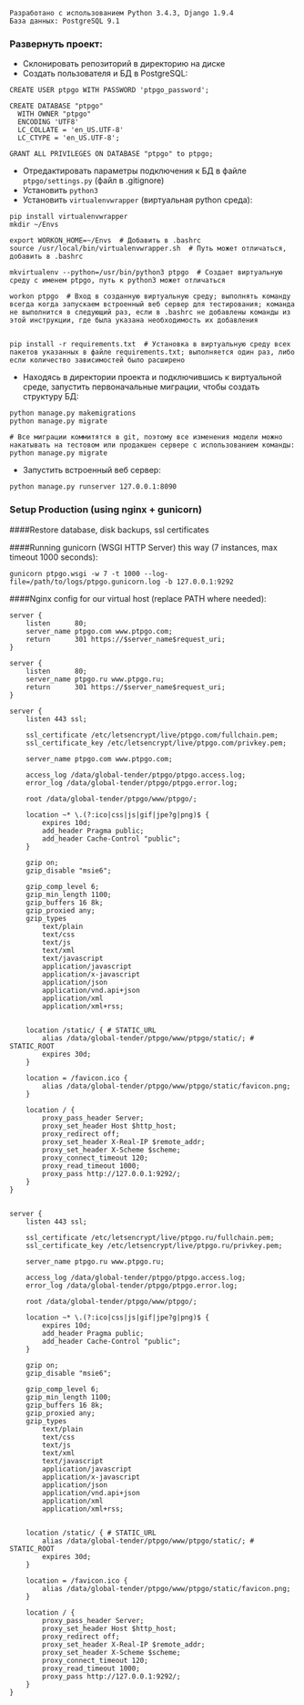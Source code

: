 
```
Разработано с использованием Python 3.4.3, Django 1.9.4
База данных: PostgreSQL 9.1
```

### Развернуть проект:

 * Склонировать репозиторий в директорию на диске
 * Создать пользователя и БД в PostgreSQL:
```
CREATE USER ptpgo WITH PASSWORD 'ptpgo_password';

CREATE DATABASE "ptpgo"
  WITH OWNER "ptpgo"
  ENCODING 'UTF8'
  LC_COLLATE = 'en_US.UTF-8'
  LC_CTYPE = 'en_US.UTF-8';

GRANT ALL PRIVILEGES ON DATABASE "ptpgo" to ptpgo;
```
 * Отредактировать параметры подключения к БД в файле `ptpgo/settings.py` (файл в .gitignore)
 * Установить `python3`
 * Установить `virtualenvwrapper` (виртуальная python среда):
```
pip install virtualenvwrapper
mkdir ~/Envs

export WORKON_HOME=~/Envs  # Добавить в .bashrc
source /usr/local/bin/virtualenvwrapper.sh  # Путь может отличаться, добавить в .bashrc

mkvirtualenv --python=/usr/bin/python3 ptpgo  # Создает виртуальную среду с именем ptpgo, путь к python3 может отличаться

workon ptpgo  # Вход в созданную виртуальную среду; выполнять команду всегда когда запускаем встроенный веб сервер для тестирования; команда не выполнится в следующий раз, если в .bashrc не добавлены команды из этой инструкции, где была указана необходимость их добавления


pip install -r requirements.txt  # Установка в виртуальную среду всех пакетов указанных в файле requirements.txt; выполняется один раз, либо если количество зависимостей было расширено
```
 * Находясь в директории проекта и подключившись к виртуальной среде, запустить первоначальные миграции, чтобы создать структуру БД:
```
python manage.py makemigrations
python manage.py migrate

# Все миграции коммитятся в git, поэтому все изменения модели можно накатывать на тестовом или продакшен сервере с использованием команды: python manage.py migrate
```
 * Запустить встроенный веб сервер:
```
python manage.py runserver 127.0.0.1:8090
```


### Setup Production (using nginx + gunicorn)

####Restore database, disk backups, ssl certificates

####Running gunicorn (WSGI HTTP Server) this way (7 instances, max timeout 1000 seconds):

```
gunicorn ptpgo.wsgi -w 7 -t 1000 --log-file=/path/to/logs/ptpgo.gunicorn.log -b 127.0.0.1:9292
```

####Nginx config for our virtual host (replace PATH where needed):

```
server {
	listen		80;
	server_name	ptpgo.com www.ptpgo.com;
	return		301 https://$server_name$request_uri;
}

server {
	listen		80;
	server_name	ptpgo.ru www.ptpgo.ru;
	return		301 https://$server_name$request_uri;
}

server {
	listen 443 ssl;

	ssl_certificate /etc/letsencrypt/live/ptpgo.com/fullchain.pem;
	ssl_certificate_key /etc/letsencrypt/live/ptpgo.com/privkey.pem;

	server_name ptpgo.com www.ptpgo.com;

	access_log /data/global-tender/ptpgo/ptpgo.access.log;
	error_log /data/global-tender/ptpgo/ptpgo.error.log;

	root /data/global-tender/ptpgo/www/ptpgo/;

	location ~* \.(?:ico|css|js|gif|jpe?g|png)$ {
		expires 10d;
		add_header Pragma public;
		add_header Cache-Control "public";
	}

	gzip on;
	gzip_disable "msie6";

	gzip_comp_level 6;
	gzip_min_length 1100;
	gzip_buffers 16 8k;
	gzip_proxied any;
	gzip_types
		text/plain
		text/css
		text/js
		text/xml
		text/javascript
		application/javascript
		application/x-javascript
		application/json
		application/vnd.api+json
		application/xml
		application/xml+rss;


	location /static/ { # STATIC_URL
		alias /data/global-tender/ptpgo/www/ptpgo/static/; # STATIC_ROOT
		expires 30d;
	}

	location = /favicon.ico {
		alias /data/global-tender/ptpgo/www/ptpgo/static/favicon.png;
	}

	location / {
		proxy_pass_header Server;
		proxy_set_header Host $http_host;
		proxy_redirect off;
		proxy_set_header X-Real-IP $remote_addr;
		proxy_set_header X-Scheme $scheme;
		proxy_connect_timeout 120;
		proxy_read_timeout 1000;
		proxy_pass http://127.0.0.1:9292/;
	}
}


server {
	listen 443 ssl;

	ssl_certificate /etc/letsencrypt/live/ptpgo.ru/fullchain.pem;
	ssl_certificate_key /etc/letsencrypt/live/ptpgo.ru/privkey.pem;

	server_name ptpgo.ru www.ptpgo.ru;

	access_log /data/global-tender/ptpgo/ptpgo.access.log;
	error_log /data/global-tender/ptpgo/ptpgo.error.log;

	root /data/global-tender/ptpgo/www/ptpgo/;

	location ~* \.(?:ico|css|js|gif|jpe?g|png)$ {
		expires 10d;
		add_header Pragma public;
		add_header Cache-Control "public";
	}

	gzip on;
	gzip_disable "msie6";

	gzip_comp_level 6;
	gzip_min_length 1100;
	gzip_buffers 16 8k;
	gzip_proxied any;
	gzip_types
		text/plain
		text/css
		text/js
		text/xml
		text/javascript
		application/javascript
		application/x-javascript
		application/json
		application/vnd.api+json
		application/xml
		application/xml+rss;


	location /static/ { # STATIC_URL
		alias /data/global-tender/ptpgo/www/ptpgo/static/; # STATIC_ROOT
		expires 30d;
	}

	location = /favicon.ico {
		alias /data/global-tender/ptpgo/www/ptpgo/static/favicon.png;
	}

	location / {
		proxy_pass_header Server;
		proxy_set_header Host $http_host;
		proxy_redirect off;
		proxy_set_header X-Real-IP $remote_addr;
		proxy_set_header X-Scheme $scheme;
		proxy_connect_timeout 120;
		proxy_read_timeout 1000;
		proxy_pass http://127.0.0.1:9292/;
	}
}
```

